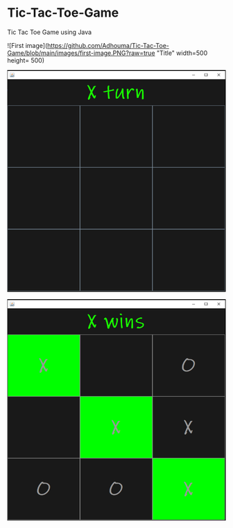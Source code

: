 # Tic-Tac-Toe-Game

Tic Tac Toe Game using Java

![First image](https://github.com/Adhouma/Tic-Tac-Toe-Game/blob/main/images/first-image.PNG?raw=true "Title" width=500 height= 500)

![Second image](https://github.com/Adhouma/Tic-Tac-Toe-Game/blob/main/images/second-image.PNG?raw=true "Title")

![Winning image](https://github.com/Adhouma/Tic-Tac-Toe-Game/blob/main/images/winning-image.PNG?raw=true "Title")
